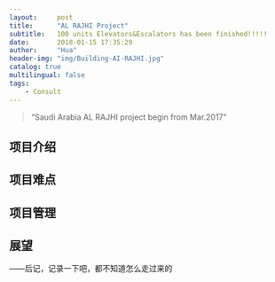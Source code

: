 ```yaml
---
layout:     post
title:      "AL RAJHI Project"
subtitle:   100 units Elevators&Escalators has been finished!!!!!
date:       2018-01-15 17:35:29
author:     "Hua"
header-img: "img/Building-AI-RAJHI.jpg"
catalog: true
multilingual: false
tags:
    - Consult
---
```


> “Saudi Arabia AL RAJHI project begin from Mar.2017”

## 项目介绍


## 项目难点


## 项目管理


## 展望

——后记，记录一下吧，都不知道怎么走过来的


